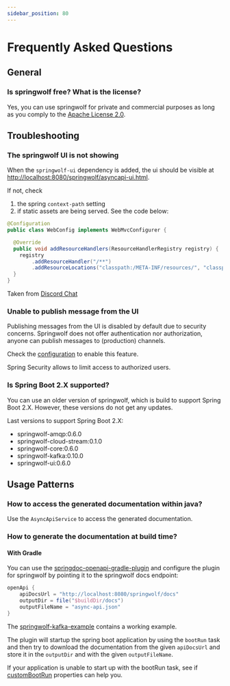 ```yaml
---
sidebar_position: 80
---
```


# Frequently Asked Questions

## General

### Is springwolf free? What is the license?

Yes, you can use springwolf for private and commercial purposes as long as you comply to the [Apache License 2.0](https://github.com/springwolf/springwolf-core/blob/master/LICENSE).

## Troubleshooting

### The springwolf UI is not showing

When the `springwolf-ui` dependency is added, the ui should be visible at [http://localhost:8080/springwolf/asyncapi-ui.html](http://localhost:8080/springwolf/asyncapi-ui.html).

If not, check
1. the spring `context-path` setting 
2. if static assets are being served. See the code below:
```java
@Configuration
public class WebConfig implements WebMvcConfigurer {

  @Override
  public void addResourceHandlers(ResourceHandlerRegistry registry) {
    registry
        .addResourceHandler("/**")
        .addResourceLocations("classpath:/META-INF/resources/", "classpath:/resources/", "classpath:/static/", "classpath:/public/");
  }
}
```

Taken from [Discord Chat](https://discord.com/channels/950375987475005471/950375988217409548/1051909821848363038)

### Unable to publish message from the UI

Publishing messages from the UI is disabled by default due to security concerns.
Springwolf does not offer authentication nor authorization, anyone can publish messages to (production) channels.

Check the [configuration](configuration.md) to enable this feature.

Spring Security allows to limit access to authorized users.

### Is Spring Boot 2.X supported?

You can use an older version of springwolf, which is build to support Spring Boot 2.X.
However, these versions do not get any updates.

Last versions to support Spring Boot 2.X:
- springwolf-amqp:0.6.0
- springwolf-cloud-stream:0.1.0
- springwolf-core:0.6.0
- springwolf-kafka:0.10.0
- springwolf-ui:0.6.0

## Usage Patterns

### How to access the generated documentation within java?

Use the `AsyncApiService` to access the generated documentation.

### How to generate the documentation at build time?

#### With Gradle

You can use the [springdoc-openapi-gradle-plugin](https://github.com/springdoc/springdoc-openapi-gradle-plugin) and configure the plugin
for springwolf by pointing it to the springwolf docs endpoint: 

```groovy
openApi {
    apiDocsUrl = "http://localhost:8080/springwolf/docs"
    outputDir = file("$buildDir/docs")
    outputFileName = "async-api.json"
}
```

The [springwolf-kafka-example](https://github.com/springwolf/springwolf-core/blob/master/springwolf-examples/springwolf-kafka-example/build.gradle)
contains a working example.

The plugin will startup the spring boot application by using the `bootRun` task and then try to download the documentation
from the given `apiDocsUrl` and store it in the `outputDir` and with the given `outputFileName`.

If your application is unable to start up with the bootRun task, see if [customBootRun](https://github.com/springdoc/springdoc-openapi-gradle-plugin#customization)
properties can help you.

